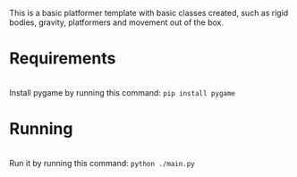 This is a basic platformer template with basic classes created, such as rigid bodies, gravity, platformers and movement out of the box.

# Requirements
<br/>
Install pygame by running this command: <code>pip install pygame</code>

# Running
<br/>
Run it by running this command: <code>python ./main.py</code>
